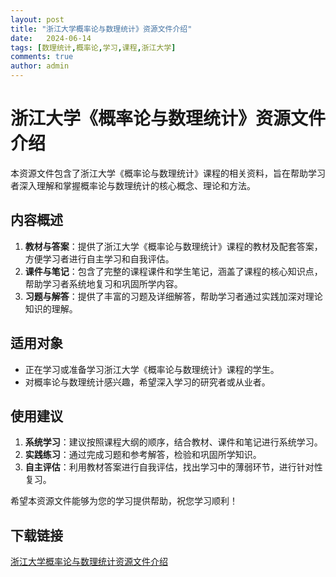 ```yaml
---
layout: post
title: "浙江大学概率论与数理统计》资源文件介绍"
date:   2024-06-14
tags: [数理统计,概率论,学习,课程,浙江大学]
comments: true
author: admin
---
```

# 浙江大学《概率论与数理统计》资源文件介绍

本资源文件包含了浙江大学《概率论与数理统计》课程的相关资料，旨在帮助学习者深入理解和掌握概率论与数理统计的核心概念、理论和方法。

## 内容概述

1. **教材与答案**：提供了浙江大学《概率论与数理统计》课程的教材及配套答案，方便学习者进行自主学习和自我评估。
2. **课件与笔记**：包含了完整的课程课件和学生笔记，涵盖了课程的核心知识点，帮助学习者系统地复习和巩固所学内容。
3. **习题与解答**：提供了丰富的习题及详细解答，帮助学习者通过实践加深对理论知识的理解。

## 适用对象

- 正在学习或准备学习浙江大学《概率论与数理统计》课程的学生。
- 对概率论与数理统计感兴趣，希望深入学习的研究者或从业者。

## 使用建议

1. **系统学习**：建议按照课程大纲的顺序，结合教材、课件和笔记进行系统学习。
2. **实践练习**：通过完成习题和参考解答，检验和巩固所学知识。
3. **自主评估**：利用教材答案进行自我评估，找出学习中的薄弱环节，进行针对性复习。

希望本资源文件能够为您的学习提供帮助，祝您学习顺利！

## 下载链接

[浙江大学概率论与数理统计资源文件介绍](https://pan.quark.cn/s/7d715bd3dc9a)
